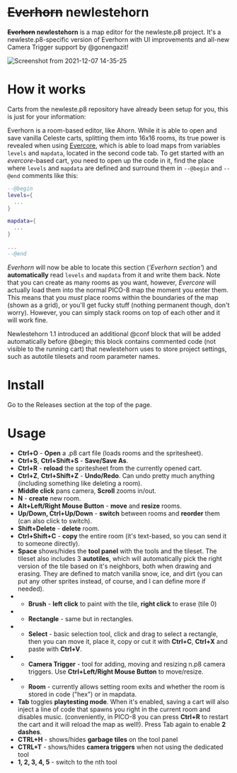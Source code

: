 # ~~Everhorn~~ newlestehorn

**~~Everhorn~~ newlestehorn** is a map editor for the newleste.p8 project. It's a newleste.p8-specific version of Everhorn with UI improvements and all-new Camera Trigger support by @gonengazit!

![Screenshot from 2021-12-07 14-35-25](https://user-images.githubusercontent.com/25254726/145023068-cea6301a-df82-4e93-99b4-252b6af9b657.png)

# How it works

Carts from the newleste.p8 repository have already been setup for you, this is just for your information:

Everhorn is a room-based editor, like Ahorn. While it is able to open and save vanilla Celeste carts, splitting them into 16x16 rooms, its true power is revealed when using [Evercore](https://github.com/CelesteClassic/evercore), which is able to load maps from variables `levels` and `mapdata`, located in the second code tab. To get started with an *evercore*-based cart, you need to open up the code in it, find the place where `levels` and `mapdata` are defined and surround them in `--@begin` and `--@end` comments like this:

```lua
--@begin
levels={
  ...
}

mapdata={
  ...
}

...
--@end
```

*Everhorn* will now be able to locate this section (*'Everhorn section'*) and **automatically** read `levels` and `mapdata` from it and write them back. Note that you can create as many rooms as you want, however, *Evercore* will actually load them into the normal PICO-8 map the moment you enter them. This means that you *must* place rooms within the boundaries of the map (shown as a grid), or you'll get fucky stuff (nothing permanent though, don't worry). However, you can simply stack rooms on top of each other and it will work fine.

Newlestehorn 1.1 introduced an additional @conf block that will be added automatically before @begin; this block contains commented code (not visible to the running cart) that newlestehorn uses to store project settings, such as autotile tilesets and room parameter names.

# Install

Go to the Releases section at the top of the page.

# Usage

* **Ctrl+O** - **Open** a .p8 cart file (loads rooms and the spritesheet).
* **Ctrl+S**, **Ctrl+Shift+S** - **Save/Save As**.
* **Ctrl+R** - **reload** the spritesheet from the currently opened cart.
* **Ctrl+Z**, **Ctrl+Shift+Z** - **Undo/Redo**. Can undo pretty much anything (including something like deleting a room).
* **Middle click** pans camera, **Scroll** zooms in/out.
* **N** - **create** new room.
* **Alt+Left/Right Mouse Button** - **move** and **resize** rooms.
* **Up/Down, Ctrl+Up/Down** - **switch** between rooms and **reorder** them (can also click to switch).
* **Shift+Delete** - **delete** room.
* **Ctrl+Shift+C** - **copy** the entire room (it's text-based, so you can send it to someone directly).
* **Space** shows/hides the **tool panel** with the tools and the tileset. The tileset also includes 3 **autotiles**, which will automatically pick the right version of the tile based on it's neighbors, both when drawing and erasing. They are defined to match vanilla snow, ice, and dirt (you can put any other sprites instead, of course, and I can define more if needed).
* * **Brush** - **left click** to paint with the tile, **right click** to erase (tile 0)
* * **Rectangle** - same but in rectangles.
* * **Select** - basic selection tool, click and drag to select a rectangle, then you can move it, place it, copy or cut it with **Ctrl+C**, **Ctrl+X** and paste with **Ctrl+V**.
* * **Camera Trigger** - tool for adding, moving and resizing n.p8 camera triggers. Use **Ctrl+Left/Right Mouse Button** to move/resize.
* * **Room** - currently allows setting room exits and whether the room is stored in code ("hex") or in mapdata.
* **Tab** toggles **playtesting mode**. When it's enabled, saving a cart will also inject a line of code that spawns you right in the current room and disables music. (conveniently, in PICO-8 you can press **Ctrl+R** to restart the cart and it will reload the map as well!). Press Tab again to enable **2 dashes**.
* **CTRL+H** - shows/hides **garbage tiles** on the tool panel
* **CTRL+T** - shows/hides **camera triggers** when not using the dedicated tool
* **1, 2, 3, 4, 5** - switch to the nth tool
